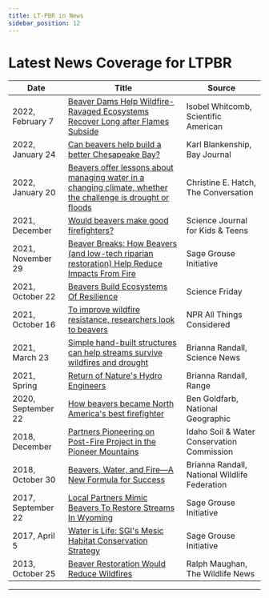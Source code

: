 ```yaml
---
title: LT-PBR in News
sidebar_position: 12
---
```


# Latest News Coverage for LTPBR

| Date | Title | Source |
|------|-------|--------|
| 2022, February 7 | [Beaver Dams Help Wildfire-Ravaged Ecosystems Recover Long after Flames Subside](https://www.scientificamerican.com/article/beaver-dams-help-wildfire-ravaged-ecosystems-recover-long-after-flames-subside/) | Isobel Whitcomb, Scientific American |
| 2022, January 24 | [Can beavers help build a better Chesapeake Bay?](https://www.bayjournal.com/news/pollution/can-beavers-help-build-a-better-chesapeake-bay/article_53f6f0e8-7afa-11ec-b0f0-333eff1a8ef0.html) | Karl Blankenship, Bay Journal |
| 2022, January 20 | [Beavers offer lessons about managing water in a changing climate, whether the challenge is drought or floods](https://theconversation.com/beavers-offer-lessons-about-managing-water-in-a-changing-climate-whether-the-challenge-is-drought-or-floods-168545) | Christine E. Hatch, The Conversation |
| 2021, December | [Would beavers make good firefighters?](https://www.sciencejournalforkids.org/articles/would-beavers-make-good-firefighters//) | Science Journal for Kids & Teens |
| 2021, November 29 | [Beaver Breaks: How Beavers (and low-tech riparian restoration) Help Reduce Impacts From Fire](https://www.sagegrouseinitiative.com/beaver-breaks-how-beavers-and-low-tech-riparian-restoration-help-reduce-impacts-from-fire/) | Sage Grouse Initiative |
| 2021, October 22 | [Beavers Build Ecosystems Of Resilience](https://www.sciencefriday.com/segments/beaver-wetland-wildfires/) | Science Friday |
| 2021, October 16 | [To improve wildfire resistance, researchers look to beavers](https://www.npr.org/2021/10/16/1046779486/to-improve-wildfire-resistance-researchers-look-to-beavers) | NPR All Things Considered |
| 2021, March 23 | [Simple hand-built structures can help streams survive wildfires and drought](https://www.sciencenews.org/article/stream-survival-beaver-dam-simple-structures-wildfires-drought) | Brianna Randall, Science News |
| 2021, Spring | [Return of Nature's Hydro Engineers](https://s3-us-west-2.amazonaws.com/etalweb.joewheaton.org/Courses/WATS5350/RANGE+Magazine+-+Wilde+Feature+-+Spring+2021.pdf) | Brianna Randall, Range |
| 2020, September 22 | [How beavers became North America's best firefighter](https://www.nationalgeographic.com/animals/article/beavers-firefighters-wildfires-california-oregon/) | Ben Goldfarb, National Geographic |
| 2018, December | [Partners Pioneering on Post-Fire Project in the Pioneer Mountains](https://swc.idaho.gov/wp-content/uploads/sites/78/2019/08/final-2018_12-december-2018-newsletter.pdf) | Idaho Soil & Water Conservation Commission |
| 2018, October 30 | [Beavers, Water, and Fire—A New Formula for Success](https://blog.nwf.org/2018/10/beavers-water-and-fire-a-new-formula-for-success/) | Brianna Randall, National Wildlife Federation |
| 2017, September 22 | [Local Partners Mimic Beavers To Restore Streams In Wyoming](https://www.sagegrouseinitiative.com/teaching-local-partners-mimic-beavers-restore-streams/) | Sage Grouse Initiative |
| 2017, April 5 | [Water is Life: SGI's Mesic Habitat Conservation Strategy](https://www.sagegrouseinitiative.com/water-is-life/) | Sage Grouse Initiative |
| 2013, October 25 | [Beaver Restoration Would Reduce Wildfires](http://www.thewildlifenews.com/2013/10/25/beaver-restoration-would-reduce-wildfires/) | Ralph Maughan, The Wildlife News |

---

